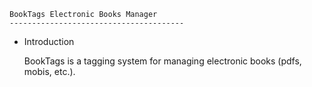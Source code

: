 
	BookTags Electronic Books Manager
	---------------------------------------

*	Introduction

	BookTags is a tagging system for managing electronic books (pdfs, mobis, 
	etc.).
